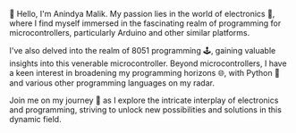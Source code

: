 👋 Hello, I'm Anindya Malik.
My passion lies in the world of electronics 🌟, where I find myself immersed in the fascinating realm of programming for microcontrollers, particularly Arduino and other similar platforms.

I've also delved into the realm of 8051 programming 🕹️, gaining valuable insights into this venerable microcontroller. Beyond microcontrollers, I have a keen interest in broadening my programming horizons 🌐, with Python 🐍 and various other programming languages on my radar.

Join me on my journey 🚀 as I explore the intricate interplay of electronics and programming, striving to unlock new possibilities and solutions in this dynamic field.
